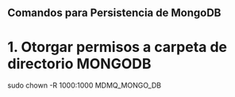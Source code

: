 ## Comandos para Persistencia de MongoDB

# 1. Otorgar permisos a carpeta de directorio MONGODB
sudo chown -R 1000:1000 MDMQ_MONGO_DB